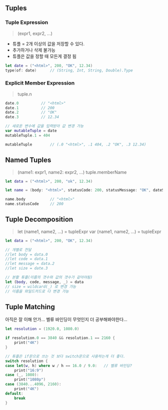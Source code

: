 ## Tuples
### Tuple Expression
> (expr1, expr2, ...)
- 튜플 = 2개 이상의 값을 저장할 수 있다.
- 추가하거나 삭제 불가능
- 튜플은 값을 정할 때 모든게 결정 됨

```swift
let date = ("<html>", 200, "OK", 12.34)
type(of: date)		// (String, Int, String, Double).Type
```

### Explicit Member Expression
> tuple.n

```swift
date.0			// "<html>"
date.1			// 200
date.2			// "OK"
date.3			// 12.34

// 새로운 변수에 값을 입력받아 값 변경 가능
var mutableTuple = date
mutableTuple.1 = 404

mutableTuple		// (.0 "<html>", .1 404, .2 "OK", .3 12.34)
```

## Named Tuples
> (name1: expr1, name2: expr2, ...)
tuple.memberName

```swift
let data = ("<html>", 200, "ok", 12.34)

let name = (body: "<html>", statusCode: 200, statusMessage: "OK", dateSize: 12.34)

name.body			// "<html>"
name.statusCode		// 200
```

## Tuple Decomposition
> let (name1, name2, ...) = tupleExpr
var (name1, name2, ...) = tupleExpr

```swift
let data = ("<html>", 200, "OK", 12.34)

// 개별로 전달
//let body = data.0
//let code = data.1
//let message = data.2
//let size = date.3

// 분활 튜플(이름의 갯수와 값의 갯수가 같아야됨)
let (body, code, message, _) = data
// size = wildcard(_) 로 변경 가능
// 이름을 와일드카드로 다 변경 가능
```

## Tuple Matching
아직은 잘 이해 안가... 벨류 바인딩이 무엇인지 더 공부해봐야한다...

```swift
let resolution = (1920.0, 1080.0)

if resolution.0 == 3840 && resolution.1 == 2160 {
    print("4K")
}

// 튜플은 if문으로 쓰는 것 보다 switch문으로 사용하는게 더 좋다.
switch resolution {
case let(w, h) where w / h == 16.0 / 9.0:   // 벨류 바인딩?
    print("16:9")
case (_, 1080):
    print("1080p")
case (3840...4096, 2160):
    print("4K")
default:
    break
}
```




